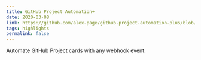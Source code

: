 ```yaml
---
title: GitHub Project Automation+
date: 2020-03-08
link: https://github.com/alex-page/github-project-automation-plus/blob/main/README.md
tags: highlights
permalink: false
---
```

Automate GitHub Project cards with any webhook event.
